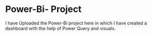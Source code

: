 # Power-Bi- Project
I have Uploaded the Power-Bi project here in which I have created a dashboard with the help of Power Query and visuals.
